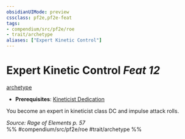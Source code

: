 ```yaml
---
obsidianUIMode: preview
cssclass: pf2e,pf2e-feat
tags:
- compendium/src/pf2e/roe
- trait/archetype
aliases: ["Expert Kinetic Control"]
---
```

# Expert Kinetic Control  *Feat 12*  
[archetype](archetype.md "Archetype Feat Trait")  

- **Prerequisites**: [Kineticist Dedication](kineticist-dedication-roe.md)

You become an expert in kineticist class DC and impulse attack rolls.

*Source: Rage of Elements p. 57*  
%% #compendium/src/pf2e/roe #trait/archetype %%